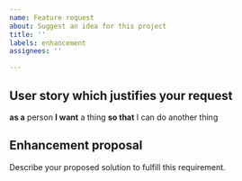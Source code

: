 ```yaml
---
name: Feature request
about: Suggest an idea for this project
title: ''
labels: enhancement
assignees: ''

---
```


## User story which justifies your request

**as a** person
**I want** a thing
**so that** I can do another thing

## Enhancement proposal

Describe your proposed solution to fulfill this requirement.
